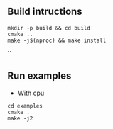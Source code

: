 ## Build intructions
```
mkdir -p build && cd build
cmake ..
make -j$(nproc) && make install
```

``

## Run examples
- With cpu
```
cd examples
cmake .
make -j2
```
